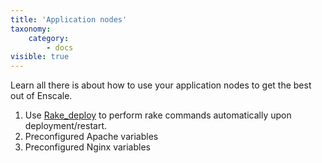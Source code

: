 ```yaml
---
title: 'Application nodes'
taxonomy:
    category:
        - docs
visible: true
---
```


Learn all there is about how to use your application nodes to get the best out of Enscale.

1. Use [Rake_deploy](app/rake) to perform rake commands automatically upon deployment/restart.
2. Preconfigured Apache variables
3. Preconfigured Nginx variables